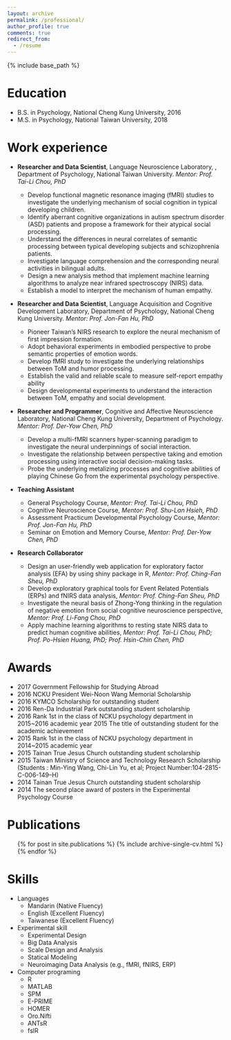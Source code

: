 ```yaml
---
layout: archive
permalink: /professional/
author_profile: true
comments: true
redirect_from:
  - /resume
---
```


{% include base_path %}

Education
======
* B.S. in Psychology, National Cheng Kung University, 2016
* M.S. in Psychology, National Taiwan University, 2018

Work experience
======
- **Researcher and Data Scientist**, Language Neuroscience Laboratory, , Department of Psychology, National Taiwan University. *Mentor: Prof. Tai-Li Chou, PhD*
    - Develop functional magnetic resonance imaging (fMRI) studies to investigate the underlying
mechanism of social cognition in typical developing children.
    - Identify aberrant cognitive organizations in autism spectrum disorder (ASD) patients and propose a framework for their atypical social processing.
    - Understand the differences in neural correlates of semantic processing between typical developing subjects and schizophrenia patients.
    - Investigate language comprehension and the corresponding neural activities in bilingual adults.
    - Design a new analysis method that implement machine learning algorithms to analyze near infrared spectroscopy (NIRS) data.
    - Establish a model to interpret the mechanism of human empathy.

- **Researcher and Data Scientist**, Language Acquisition and Cognitive
Development Laboratory, Department of Psychology, National Cheng Kung University. *Mentor: Prof. Jon-Fan Hu, PhD*
    - Pioneer Taiwan’s NIRS research to explore the neural mechanism of first impression formation.
    - Adopt behavioral experiments in embodied perspective to probe semantic properties of emotion words.
    - Develop fMRI study to investigate the underlying relationships between ToM and humor processing.
    - Establish the valid and reliable scale to measure self-report empathy ability
    - Design developmental experiments to understand the interaction between ToM, empathy and social development.

- **Researcher and Programmer**, Cognitive and Affective Neuroscience Laboratory, National Cheng Kung University, Department of Psychology. *Mentor: Prof. Der-Yow Chen, PhD*
    - Develop a multi-fMRI scanners hyper-scanning paradigm to investigate the neural underpinnings of social interaction.
    - Investigate the relationship between perspective taking and emotion processing using interactive social decision-making tasks.
    - Probe the underlying metalizing processes and cognitive abilities of playing Chinese Go from the experimental psychology perspective.

- **Teaching Assistant**
    - General Psychology Course, *Mentor: Prof. Tai-Li Chou, PhD*
    - Cognitive Neuroscience Course, *Mentor: Prof. Shu-Lan Hsieh, PhD*
    - Assessment Practicum Developmental Psychology Course, *Mentor: Prof. Jon-Fan Hu, PhD*
    - Seminar on Emotion and Memory Course, *Mentor: Prof. Der-Yow Chen, PhD*


- **Research Collaborator**
    - Design an user-friendly web application for exploratory factor analysis (EFA) by using shiny
package in R, *Mentor: Prof. Ching-Fan Sheu, PhD*
    - Develop exploratory graphical tools for Event Related Potentials (ERPs) and fNIRS data analysis, *Mentor: Prof. Ching-Fan Sheu, PhD*
    - Investigate the neural basis of Zhong-Yong thinking in the regulation of negative emotion from social cognitive neuroscience perspective, *Mentor: Prof. Li-Fang Chou, PhD*
    - Apply machine learning algorithms to resting state NIRS data to predict human cognitive abilities, *Mentor: Prof. Tai-Li Chou, PhD; Prof. Po-Hsien Huang, PhD; Prof. Hsin-Chin Chen, PhD*


Awards
======
- 2017 Government Fellowship for Studying Abroad
- 2016 NCKU President Wei-Noon Wang Memorial Scholarship
- 2016 KYMCO Scholarship for outstanding student
- 2016 Ren-Da Industrial Park outstanding student scholarship
- 2016 Rank 1st in the class of NCKU psychology department in 2015~2016 academic year 2015 The title of outstanding student for the academic achievement
- 2015 Rank 1st in the class of NCKU psychology department in 2014~2015 academic year
- 2015 Tainan True Jesus Church outstanding student scholarship
- 2015 Taiwan Ministry of Science and Technology Research Scholarship (Students : Min-Ying Wang,
Chi-Lin Yu, et al; Project Number:104-2815-C-006-149–H)
- 2014 Tainan True Jesus Church outstanding student scholarship
- 2014 The second place award of posters in the Experimental Psychology Course


Publications
======
  <ul>{% for post in site.publications %}
    {% include archive-single-cv.html %}
  {% endfor %}</ul>

Skills
======
- Languages
    - Mandarin (Native Fluency)
    - English (Excellent Fluency)
    - Taiwanese (Excellent Fluency)
- Experimental skill
    - Experimental Design
    - Big Data Analysis
    - Scale Design and Analysis
    - Statical Modeling
    - Neuroimaging Data Analysis (e.g., fMRI, fNIRS, ERP)
- Computer programing
    - R
    - MATLAB
    - SPM
    - E-PRIME
    - HOMER
    - Oro.Nifti
    - ANTsR
    - fslR